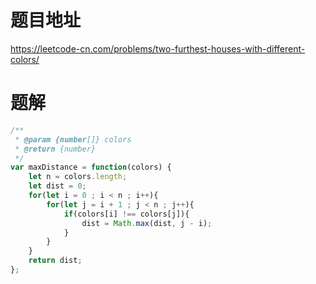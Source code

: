 # 题目地址
https://leetcode-cn.com/problems/two-furthest-houses-with-different-colors/

# 题解
```js
/**
 * @param {number[]} colors
 * @return {number}
 */
var maxDistance = function(colors) {
    let n = colors.length;
    let dist = 0;
    for(let i = 0 ; i < n ; i++){
        for(let j = i + 1 ; j < n ; j++){
            if(colors[i] !== colors[j]){
                dist = Math.max(dist, j - i);
            }
        }
    }
    return dist;
};
```